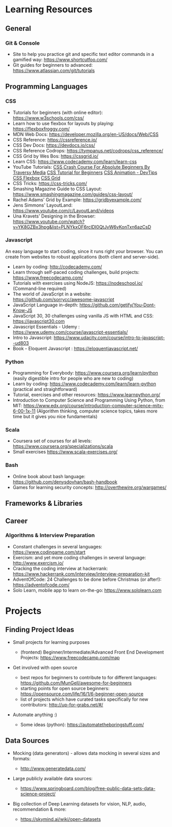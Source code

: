 Learning Resources
=========================

## General

### Git & Console

  * Site to help you practice git and specific text editor commands in a gamified way: https://www.shortcutfoo.com/
  * Git guides for beginners to advanced: https://www.atlassian.com/git/tutorials

## Programming Languages

### CSS

  * Tutorials for beginners (with online editor): https://www.w3schools.com/css/
  * Learn how to use flexbox for layouts by playing: https://flexboxfroggy.com/ 
  * MDN Web Docs: https://developer.mozilla.org/en-US/docs/Web/CSS
  * CSS Reference: https://cssreference.io/
  * CSS Dev Docs: https://devdocs.io/css/
  * CSS Reference Codrops: https://tympanus.net/codrops/css_reference/
  * CSS Grid by Wes Bos: https://cssgrid.io/
  * Learn CSS: https://www.codecademy.com/learn/learn-css
  * YouTube Tutorials: 
   [CSS Crash Course For Absolute Beginners By Traversy Media](https://www.youtube.com/watch?v=yfoY53QXEnI&feature=youtu.be)
   [CSS Tutorial for Beginners](https://www.youtube.com/watch?v=8gNrZ4lAnAw)
   [CSS Animation - DevTips](https://www.youtube.com/watch?v=8kK-cA99SA0&list=PLqGj3iMvMa4LvJ8VctoXnPI0dtE40wfid)
   [CSS Flexbox](https://www.youtube.com/watch?v=Y8zMYaD1bz0&list=PL4cUxeGkcC9i3FXJSUfmsNOx8E7u6UuhG)
   [CSS Grid](https://www.youtube.com/watch?v=jV8B24rSN5o)
  * CSS Tricks: https://css-tricks.com/
  * Smashing Magazine Guide to CSS Layout: https://www.smashingmagazine.com/guides/css-layout/
  * Rachel Adams' Grid by Example: https://gridbyexample.com/
  * Jens Simmons' LayoutLand: https://www.youtube.com/c/LayoutLand/videos
  * Una Kravets' Designing in the Browser: https://www.youtube.com/watch?v=YK8GZBx3hpg&list=PLNYkxOF6rcIDI0QtJvW6vKonTxn6azCsD


### Javascript

An easy language to start coding, since it runs right your browser. You can create from websites to robust applications (both client and server-side).

  * Learn by coding: http://codecademy.com/
  * Learn through self-paced coding challenges, build projects: https://www.freecodecamp.com/
  * Tutorials with exercises using NodeJS: https://nodeschool.io/ (Command-line required)
  * The world of JavaScript in a website: https://github.com/sorrycc/awesome-javascript
  * JavaScript Language in-depth: https://github.com/getify/You-Dont-Know-JS
  * JavaScript 30, 30 challenges using vanilla JS with HTML and CSS: https://javascript30.com
  * Javascript Essentials - Udemy : https://www.udemy.com/course/javascript-essentials/
  * Intro to Javascript: https://www.udacity.com/course/intro-to-javascript--ud803
  * Book - Eloquent Javascript : https://eloquentjavascript.net/

### Python
  * Programming for Everybody: https://www.coursera.org/learn/python (easily digestible intro for people who are new to coding)
  * Learn by coding: https://www.codecademy.com/learn/learn-python (practical and straightforward)
  * Tutorial, exercises and other resources: https://www.learnpython.org/
  * Introduction to Computer Science and Programming Using Python, from MIT: https://www.edx.org/course/introduction-computer-science-mitx-6-00-1x-11 (Algorithm thinking, computer science topics, takes more time but it gives you nice fundamentals)

### Scala

  * Coursera set of courses for all levels: https://www.coursera.org/specializations/scala
  * Small exercises https://www.scala-exercises.org/
  
### Bash

  * Online book about bash language: https://github.com/denysdovhan/bash-handbook
  * Games for learning security concepts: http://overthewire.org/wargames/

## Frameworks & Libraries

## Career

### Algorithms & Interview Preparation

  * Constant challenges in several languages: https://www.codingame.com/start
  * Exercism: and yet more coding challenges in several language: http://www.exercism.io/
  * Cracking the coding interview at hackerrank: https://www.hackerrank.com/interview/interview-preparation-kit
  * AdventOfCode: 24 Challenges to be done before Christmas (or after!): https://adventofcode.com/
  * Solo Learn, mobile app to learn on-the-go: https://www.sololearn.com



Projects
=========================

## Finding Project Ideas

* Small projects for learning purposes
  * (frontend) Beginner/Intermediate/Advanced Front End Development Projects: https://www.freecodecamp.com/map

* Get involved with open source
  * best repos for beginners to contribute to for different languages: https://github.com/MunGell/awesome-for-beginners
  * starting points for open source beginners: https://opensource.com/life/16/1/6-beginner-open-source
  * list of projects which have curated tasks specifically for new contributors: http://up-for-grabs.net/#/

* Automate anything :)   
  * Some ideas (python): https://automatetheboringstuff.com/



## Data Sources

* Mocking (data generators) - allows data mocking in several sizes and formats:
  * http://www.generatedata.com/

* Large publicly available data sources:
  * https://www.springboard.com/blog/free-public-data-sets-data-science-project/
  
* Big collection of Deep Learning datasets for vision, NLP, audio, recommendation & more: 
  * https://skymind.ai/wiki/open-datasets
  
